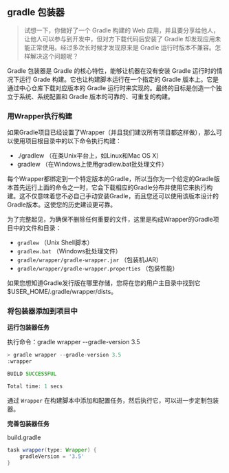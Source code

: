 ## gradle 包装器

> 试想一下，你做好了一个 Gradle 构建的 Web 应用，并且要分享给他人，让他人可以参与到开发中，但对方下载代码后安装了 Gradle 却发现应用未能正常使用。经过多次长时候才发现原来是 Gradle 运行时版本不兼容。怎样解决这个问题呢？



Gradle 包装器是 Gradle 的核心特性，能够让机器在没有安装 Gradle 运行时的情况下运行 Grade 构建。它也让构建脚本运行在一个指定的 Gradle 版本上。它是通过中心仓库下载对应版本的 Gradle 运行时来实现的。最终的目标是创造一个独立于系统、系统配置和 Gradle 版本的可靠的、可重复的构建。



### 用Wrapper执行构建

如果Gradle项目已经设置了Wrapper（并且我们建议所有项目都这样做），那么可以使用项目根目录中的以下命令执行构建：

- ./gradlew <task>（在类Unix平台上，如Linux和Mac OS X）
- gradlew <task>（在Windows上使用gradlew.bat批处理文件）

每个Wrapper都绑定到一个特定版本的Gradle，所以当你为一个给定的Gradle版本首先运行上面的命令之一时，它会下载相应的Gradle分布并使用它来执行构建。这不仅意味着您不必自己手动安装Gradle，而且您还可以使用该版本设计的Gradle版本。这使您的历史建设更可靠。

为了完整起见，为确保不删除任何重要的文件，这里是构成Wrapper的Gradle项目中的文件和目录：

- `gradlew` （Unix Shell脚本）
- `gradlew.bat` （Windows批处理文件）
- `gradle/wrapper/gradle-wrapper.jar` （包装机JAR）
- `gradle/wrapper/gradle-wrapper.properties` （包装性能）

如果您想知道Gradle发行版在哪里存储，您将在您的用户主目录中找到它$USER_HOME/.gradle/wrapper/dists。



### 将包装器添加到项目中

**运行包装器任务**

执行命令：gradle wrapper --gradle-version 3.5

```groovy
> gradle wrapper --gradle-version 3.5
:wrapper

BUILD SUCCESSFUL

Total time: 1 secs
```

通过 `Wrapper` 在构建脚本中添加和配置任务，然后执行它，可以进一步定制包装器。



**完善包装器任务**

build.gradle

```groovy
task wrapper(type: Wrapper) {
    gradleVersion = '3.5'
}
```

